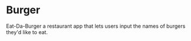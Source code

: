 # Burger
Eat-Da-Burger a restaurant app that lets users input the names of burgers they'd like to eat.
